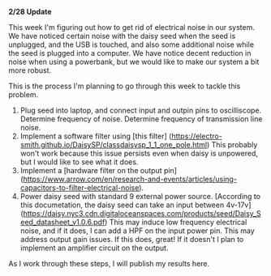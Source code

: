 **2/28 Update**


This week I'm figuring out how to get rid of electrical noise in our system. We have noticed certain noise with the daisy seed when the seed is unplugged, and the USB is touched, and also some additional noise while the seed is plugged into a computer. We have notice decent reduction in noise when using a powerbank, but we would like to make our system a bit more robust.

This is the process I'm planning to go through this week to tackle this problem. 

1. Plug seed into laptop, and connect input and outpin pins to oscilliscope. Determine frequency of noise. Determine frequency of transmission line noise. 
2. Implement a software filter using [this filter] (https://electro-smith.github.io/DaisySP/classdaisysp_1_1_one_pole.html) This probably won't work because this issue persists even when daisy is unpowered, but I would like to see what it does. 
3. Implement a [hardware filter on the output pin] (https://www.arrow.com/en/research-and-events/articles/using-capacitors-to-filter-electrical-noise). 
4. Power daisy seed with standard 9 external power source. [According to this documetation, the daisy seed can take an input between 4v-17v] (https://daisy.nyc3.cdn.digitaloceanspaces.com/products/seed/Daisy_Seed_datasheet_v1.0.6.pdf) This may induce low frequency electrical noise, and if it does, I can add a HPF on the input power pin. This may address output gain issues. If this does, great! If it doesn't I plan to implement an amplifier circuit on the output.


As I work through these steps, I will publish my results here. 
